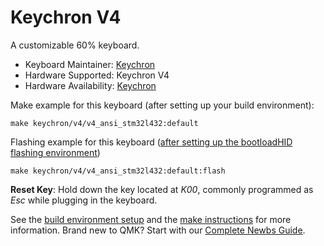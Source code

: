 # Keychron V4

A customizable 60% keyboard.

* Keyboard Maintainer: [Keychron](https://github.com/keychron)
* Hardware Supported: Keychron V4
* Hardware Availability: [Keychron](https://www.keychron.com)

Make example for this keyboard (after setting up your build environment):

    make keychron/v4/v4_ansi_stm32l432:default

Flashing example for this keyboard ([after setting up the bootloadHID flashing environment](https://docs.qmk.fm/#/flashing_bootloadhid))

    make keychron/v4/v4_ansi_stm32l432:default:flash

**Reset Key**: Hold down the key located at *K00*, commonly programmed as *Esc* while plugging in the keyboard.

See the [build environment setup](https://docs.qmk.fm/#/getting_started_build_tools) and the [make instructions](https://docs.qmk.fm/#/getting_started_make_guide) for more information. Brand new to QMK? Start with our [Complete Newbs Guide](https://docs.qmk.fm/#/newbs).
